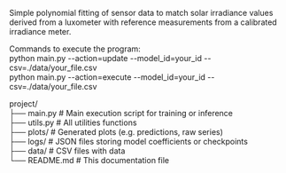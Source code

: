 Simple polynomial fitting of sensor data to match solar irradiance values derived from a luxometer with reference measurements from a calibrated irradiance meter.

Commands to execute the program:  
python main.py --action=update --model_id=your_id --csv=./data/your_file.csv  
python main.py --action=execute --model_id=your_id --csv=./data/your_file.csv    

project/  
├── main.py               # Main execution script for training or inference  
├── utils.py              # All utilities functions  
├── plots/                # Generated plots (e.g. predictions, raw series)  
├── logs/                 # JSON files storing model coefficients or checkpoints  
├── data/                 # CSV files with data  
└── README.md             # This documentation file  
